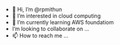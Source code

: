 - 👋 Hi, I’m @rpmithun
- 👀 I’m interested in cloud computing
- 🌱 I’m currently learning AWS foundatiom
-  I’m looking to collaborate on ...
- 📫 How to reach me ...

<!---
rpmithun/rpmithun is a ✨ special ✨ repository because its `README.md` (this file) appears on your GitHub profile.
You can click the Preview link to take a look at your changes.
--->
